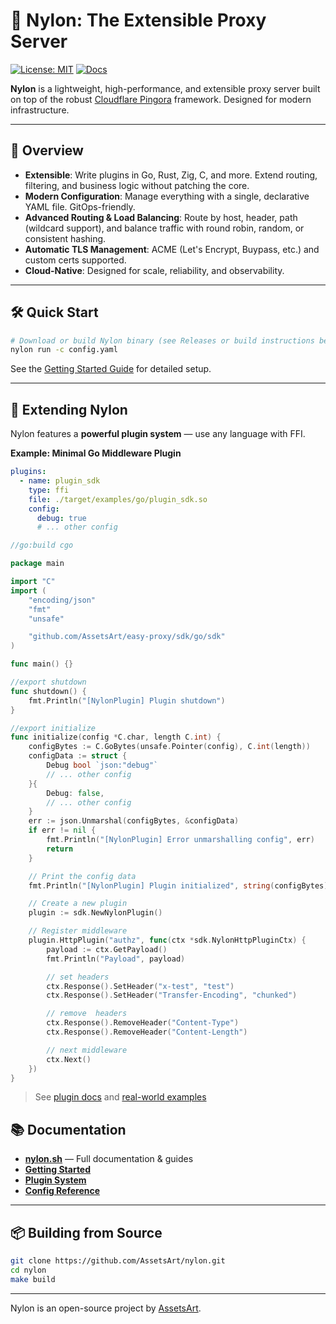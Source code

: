# 🧬 Nylon: The Extensible Proxy Server

[![License: MIT](https://img.shields.io/badge/license-MIT-green.svg)](LICENSE)
[![Docs](https://img.shields.io/badge/docs-online-blue)](https://nylon.sh/)

**Nylon** is a lightweight, high-performance, and extensible proxy server built on top of the robust [Cloudflare Pingora](https://blog.cloudflare.com/introducing-pingora/) framework. Designed for modern infrastructure.

---

## 🚀 Overview

- **Extensible**: Write plugins in Go, Rust, Zig, C, and more. Extend routing, filtering, and business logic without patching the core.
- **Modern Configuration**: Manage everything with a single, declarative YAML file. GitOps-friendly.
- **Advanced Routing & Load Balancing**: Route by host, header, path (wildcard support), and balance traffic with round robin, random, or consistent hashing.
- **Automatic TLS Management**: ACME (Let's Encrypt, Buypass, etc.) and custom certs supported.
- **Cloud-Native**: Designed for scale, reliability, and observability.

---

## 🛠️ Quick Start

```sh
# Download or build Nylon binary (see Releases or build instructions below)
nylon run -c config.yaml
````

See the [Getting Started Guide](https://nylon.sh/getting-started/installation) for detailed setup.

---

## 🧩 Extending Nylon

Nylon features a **powerful plugin system** — use any language with FFI.

**Example: Minimal Go Middleware Plugin**

```yaml
plugins:
  - name: plugin_sdk
    type: ffi
    file: ./target/examples/go/plugin_sdk.so
    config:
      debug: true
      # ... other config
```
```go
//go:build cgo

package main

import "C"
import (
	"encoding/json"
	"fmt"
	"unsafe"

	"github.com/AssetsArt/easy-proxy/sdk/go/sdk"
)

func main() {}

//export shutdown
func shutdown() {
	fmt.Println("[NylonPlugin] Plugin shutdown")
}

//export initialize
func initialize(config *C.char, length C.int) {
	configBytes := C.GoBytes(unsafe.Pointer(config), C.int(length))
	configData := struct {
		Debug bool `json:"debug"`
		// ... other config
	}{
		Debug: false,
		// ... other config
	}
	err := json.Unmarshal(configBytes, &configData)
	if err != nil {
		fmt.Println("[NylonPlugin] Error unmarshalling config", err)
		return
	}

	// Print the config data
	fmt.Println("[NylonPlugin] Plugin initialized", string(configBytes))

	// Create a new plugin
	plugin := sdk.NewNylonPlugin()

	// Register middleware
	plugin.HttpPlugin("authz", func(ctx *sdk.NylonHttpPluginCtx) {
		payload := ctx.GetPayload()
		fmt.Println("Payload", payload)

		// set headers
		ctx.Response().SetHeader("x-test", "test")
		ctx.Response().SetHeader("Transfer-Encoding", "chunked")

		// remove  headers
		ctx.Response().RemoveHeader("Content-Type")
		ctx.Response().RemoveHeader("Content-Length")

		// next middleware
		ctx.Next()
	})
}
```

> See [plugin docs](https://nylon.sh/plugin-system/go) and [real-world examples](https://github.com/AssetsArt/nylon/tree/main/examples/go)

## 📚 Documentation

* **[nylon.sh](https://nylon.sh/)** — Full documentation & guides
* **[Getting Started](https://nylon.sh/getting-started/installation)**
* **[Plugin System](https://nylon.sh/plugin-system)**
* **[Config Reference](https://nylon.sh/config-reference)**

---

## 📦 Building from Source

```sh
git clone https://github.com/AssetsArt/nylon.git
cd nylon
make build
```

---

Nylon is an open-source project by [AssetsArt](https://github.com/AssetsArt).
